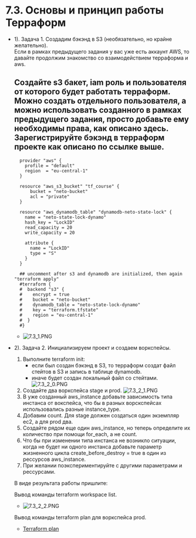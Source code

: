 # 7.3. Основы и принцип работы Терраформ
- 1).
  Задача 1. Создадим бэкэнд в S3 (необязательно, но крайне желательно).  
  Если в рамках предыдущего задания у вас уже есть аккаунт AWS, то давайте продолжим знакомство со взаимодействием терраформа и aws.  

  Создайте s3 бакет, iam роль и пользователя от которого будет работать терраформ. 
  Можно создать отдельного пользователя, а можно использовать созданного в рамках предыдущего задания, 
  просто добавьте ему необходимы права, как описано здесь.  
  Зарегистрируйте бэкэнд в терраформ проекте как описано по ссылке выше.
  - 
    ```
      provider "aws" {
        profile = "default"
        region  = "eu-central-1"
      }

      resource "aws_s3_bucket" "tf_course" {
          bucket = "neto-bucket"
          acl = "private"
      }

      resource "aws_dynamodb_table" "dynamodb-neto-state-lock" {
        name = "neto-state-lock-dynamo"
        hash_key = "LockID"
        read_capacity = 20
        write_capacity = 20
       
        attribute {
          name = "LockID"
          type = "S"
        }
      }

      ## uncomment after s3 and dynamodb are initialized, then again "terraform apply"
      #terraform {
      #  backend "s3" {
      #    encrypt = true    
      #    bucket = "neto-bucket"
      #    dynamodb_table = "neto-state-lock-dynamo"
      #    key = "terraform.tfstate"
      #    region = "eu-central-1"
      #  }
      #}
  ```
  - ![7.3_1.PNG](images/7.3_1.PNG)
  
- 2). 
  Задача 2. Инициализируем проект и создаем воркспейсы.  
  
  1. Выполните terraform init:  
        - если был создан бэкэнд в S3, то терраформ создат файл стейтов в S3 и запись в таблице dynamodb.  
        - иначе будет создан локальный файл со стейтами.  
        ![7.3_2_0.PNG](images/7.3_2_0.PNG) 
  2. Создайте два воркспейса stage и prod. 
  ![7.3_2_1.PNG](images/7.3_2_1.PNG)  
  3. В уже созданный aws_instance добавьте зависимость типа инстанса от вокспейса, что бы в разных ворскспейсах использовались разные instance_type.  
  4. Добавим count. Для stage должен создаться один экземпляр ec2, а для prod два.  
  5. Создайте рядом еще один aws_instance, но теперь определите их количество при помощи for_each, а не count.  
  6. Что бы при изменении типа инстанса не возникло ситуации, когда не будет ни одного инстанса добавьте параметр жизненного цикла create_before_destroy = true в один из рессурсов aws_instance.  
  7. При желании поэкспериментируйте с другими параметрами и рессурсами.    
  
  В виде результата работы пришлите:  

  Вывод команды terraform workspace list.
  - ![7.3_2_2.PNG](images/7.3_2_2.PNG)  
   
  Вывод команды terraform plan для воркспейса prod.
  - [Terraform plan](./Terraform/7.3/plan.txt)